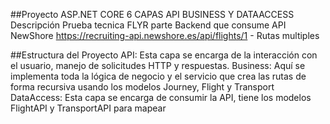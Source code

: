 ##Proyecto ASP.NET CORE 6 CAPAS API BUSINESS Y DATAACCESS
Descripción
Prueba tecnica FLYR parte Backend que consume API NewShore https://recruiting-api.newshore.es/api/flights/1 - Rutas multiples

##Estructura del Proyecto
API: Esta capa se encarga de la interacción con el usuario, manejo de solicitudes HTTP y respuestas.
Business: Aquí se implementa toda la lógica de negocio y el servicio que crea las rutas de forma recursiva usando los modelos Journey, Flight y Transport
DataAccess: Esta capa se encarga de consumir la API, tiene los modelos FlightAPI y TransportAPI para mapear 
